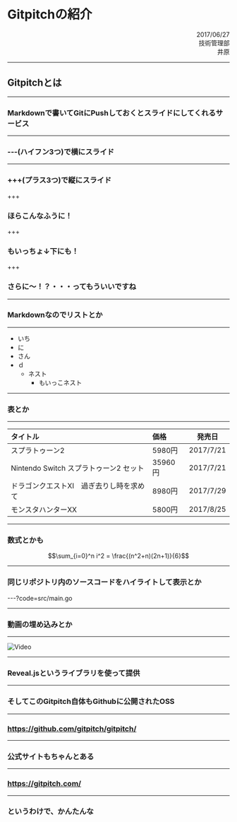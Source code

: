 # Gitpitchの紹介

<div style="text-align: right;">
2017/06/27<br>
技術管理部<br>
井原
</div>

---

## Gitpitchとは

---

### Markdownで書いてGitにPushしておくとスライドにしてくれるサービス

---

### ---(ハイフン3つ)で横にスライド

---

### +++(プラス3つ)で縦にスライド

+++

### ほらこんなふうに！

+++

### もいっちょ↓下にも！

+++

### さらに〜！？・・・ってもういいですね

--- 

### Markdownなのでリストとか

---

- いち
- に
- さん
- ｄ
    - ネスト
        - もいっこネスト

---

### 表とか

---

|タイトル|価格|発売日|
|:--|:--|:--:|
|スプラトゥーン2|5980円|2017/7/21|
|Nintendo Switch スプラトゥーン2 セット|35960円|2017/7/21|
|ドラゴンクエストXI　過ぎ去りし時を求めて|8980円|2017/7/29|
|モンスタハンターXX|5800円|2017/8/25|

---

### 数式とかも

$$\sum_{i=0}^n i^2 = \frac{(n^2+n)(2n+1)}{6}$$

---

### 同じリポジトリ内のソースコードをハイライトして表示とか

---?code=src/main.go

---

### 動画の埋め込みとか

---

![Video](https://www.youtube.com/embed/xWu-FaA7H2A)

---

### Reveal.jsというライブラリを使って提供

---

### そしてこのGitpitch自体もGithubに公開されたOSS

---

### https://github.com/gitpitch/gitpitch/

---

### 公式サイトもちゃんとある

---

### https://gitpitch.com/

---

### というわけで、かんたんな